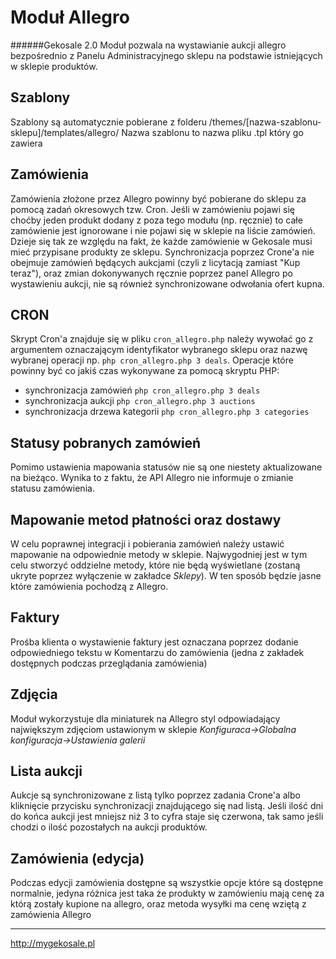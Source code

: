 Moduł Allegro
===
######Gekosale 2.0
Moduł pozwala na wystawianie aukcji allegro bezpośrednio z Panelu Administracyjnego sklepu na podstawie istniejących w sklepie produktów.

## Szablony
Szablony są automatycznie pobierane z folderu /themes/\[nazwa-szablonu-sklepu\]/templates/allegro/
Nazwa szablonu to nazwa pliku .tpl który go zawiera

## Zamówienia
Zamówienia złożone przez Allegro powinny być pobierane do sklepu za pomocą zadań okresowych tzw. Cron. Jeśli w zamówieniu pojawi się choćby jeden produkt dodany z poza tego modułu \(np. ręcznie\) to całe zamówienie jest ignorowane i nie pojawi się w sklepie na liście zamówień. Dzieje się tak ze względu na fakt, że każde zamówienie w Gekosale musi mieć przypisane produkty ze sklepu.
Synchronizacja poprzez Crone'a nie obejmuje zamówień będących aukcjami (czyli z licytacją zamiast "Kup teraz"), oraz zmian dokonywanych ręcznie poprzez panel Allegro po wystawieniu aukcji, nie są również synchronizowane odwołania ofert kupna.

## CRON
Skrypt Cron'a znajduje się w pliku `cron_allegro.php` należy wywołać go z argumentem oznaczającym identyfikator wybranego sklepu oraz nazwę wybranej operacji np. `php cron_allegro.php 3 deals`.
Operacje które powinny być co jakiś czas wykonywane za pomocą skryptu PHP:

- synchronizacja zamówień `php cron_allegro.php 3 deals`
- synchronizacja aukcji `php cron_allegro.php 3 auctions`
- synchronizacja drzewa kategorii `php cron_allegro.php 3 categories`

## Statusy pobranych zamówień
Pomimo ustawienia mapowania statusów nie są one niestety aktualizowane na bieżąco. Wynika to z faktu, że API Allegro nie informuje o zmianie statusu zamówienia.
## Mapowanie metod płatności oraz dostawy
W celu poprawnej integracji i pobierania zamówień należy ustawić mapowanie na odpowiednie metody w sklepie. Najwygodniej jest w tym celu stworzyć oddzielne metody, które nie będą wyświetlane \(zostaną ukryte poprzez wyłączenie w zakładce *Sklepy*\). W ten sposób będzie jasne które zamówienia pochodzą z Allegro.
## Faktury
Prośba klienta o wystawienie faktury jest oznaczana poprzez dodanie odpowiedniego tekstu w Komentarzu do zamówienia \(jedna z zakładek dostępnych podczas przeglądania zamówienia\)
## Zdjęcia
Moduł wykorzystuje dla miniaturek na Allegro styl odpowiadający największym zdjęciom ustawionym w sklepie *Konfiguraca->Globalna konfiguracja->Ustawienia galerii*
## Lista aukcji
Aukcje są synchronizowane z listą tylko poprzez zadania Crone'a albo kliknięcie przycisku synchronizacji znajdującego się nad listą. Jeśli ilość dni do końca aukcji jest mniejsz niż 3 to cyfra staje się czerwona, tak samo jeśli chodzi o ilość pozostałych na aukcji produktów.
## Zamówienia (edycja)
Podczas edycji zamówienia dostępne są wszystkie opcje które są dostępne normalnie, jedyna różnica jest taka że produkty w zamówieniu mają cenę za którą zostały kupione na allegro, oraz metoda wysyłki ma cenę wziętą z zamówienia Allegro

---

http://mygekosale.pl
